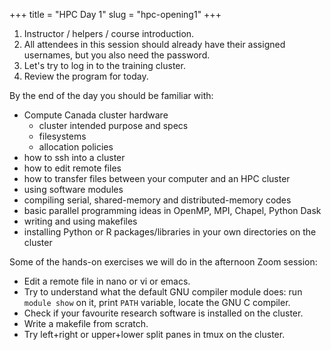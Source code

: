 +++
title = "HPC Day 1"
slug = "hpc-opening1"
+++

<!-- In this session, I will introduce myself, will review the program for today and distribute usernames and -->
<!-- passwords to log in to the training cluster. I will also share the afternoon exercises. -->

1. Instructor / helpers / course introduction.
1. All attendees in this session should already have their assigned usernames, but you also need the password.
1. Let's try to log in to the training cluster.
1. Review the program for today.

By the end of the day you should be familiar with:

- Compute Canada cluster hardware
  - cluster intended purpose and specs
  - filesystems
  - allocation policies
- how to ssh into a cluster
- how to edit remote files
- how to transfer files between your computer and an HPC cluster
- using software modules
- compiling serial, shared-memory and distributed-memory codes
- basic parallel programming ideas in OpenMP, MPI, Chapel, Python Dask
- writing and using makefiles
- installing Python or R packages/libraries in your own directories on the cluster

Some of the hands-on exercises we will do in the afternoon Zoom session:

- Edit a remote file in nano or vi or emacs.
- Try to understand what the default GNU compiler module does: run `module show` on it, print `PATH`
  variable, locate the GNU C compiler.
- Check if your favourite research software is installed on the cluster.
- Write a makefile from scratch.
- Try left+right or upper+lower split panes in tmux on the cluster.

